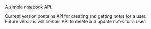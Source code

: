 A simple notebook API.

Current version contains API for creating and getting notes for a user. Future versions will contain API to delete and update notes for a user.

